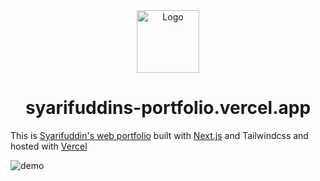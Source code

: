 <div align="center">
  <img alt="Logo" src="https://raw.githubusercontent.com/sfa119f/syarifuddins-portfolio/main/src/img/logo.png" width="100" />
</div>
<h1 align="center">
  syarifuddins-portfolio.vercel.app
</h1>
<p>This is <a href="https://syarifuddins-portfolio.vercel.app/">Syarifuddin's web portfolio</a> built with <a href="https://nextjs.org/">Next.js</a> and <a href="https://tailwindcss.com/"></a>Tailwindcss and hosted with <a href="https://vercel.com/">Vercel</a></p>

![demo](https://raw.githubusercontent.com/sfa119f/syarifuddins-portfolio/main/src/img/demo.png)
